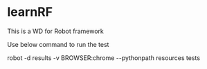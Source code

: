 # learnRF
This is a WD for Robot framework

Use below command to run the test

robot -d results -v BROWSER:chrome --pythonpath resources tests

